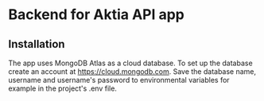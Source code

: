 # Backend for Aktia API app
## Installation
The app uses MongoDB Atlas as a cloud database. To set up the database create an account at https://cloud.mongodb.com. Save the database name, username and username's password to environmental variables for example in the project's .env file. 